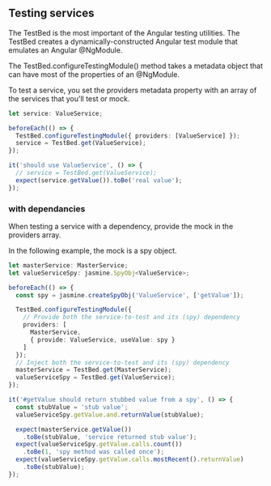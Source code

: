 ## Testing services

The TestBed is the most important of the Angular testing utilities. The TestBed creates a dynamically-constructed Angular test module that emulates an Angular @NgModule.

The TestBed.configureTestingModule() method takes a metadata object that can have most of the properties of an @NgModule.

To test a service, you set the providers metadata property with an array of the services that you'll test or mock.

```typescript
let service: ValueService;

beforeEach(() => {
  TestBed.configureTestingModule({ providers: [ValueService] });
  service = TestBed.get(ValueService);
});

it('should use ValueService', () => {
  // service = TestBed.get(ValueService);
  expect(service.getValue()).toBe('real value');
});
```

### with dependancies
When testing a service with a dependency, provide the mock in the providers array.

In the following example, the mock is a spy object.

```typescript
let masterService: MasterService;
let valueServiceSpy: jasmine.SpyObj<ValueService>;

beforeEach(() => {
  const spy = jasmine.createSpyObj('ValueService', ['getValue']);

  TestBed.configureTestingModule({
    // Provide both the service-to-test and its (spy) dependency
    providers: [
      MasterService,
      { provide: ValueService, useValue: spy }
    ]
  });
  // Inject both the service-to-test and its (spy) dependency
  masterService = TestBed.get(MasterService);
  valueServiceSpy = TestBed.get(ValueService);
});

it('#getValue should return stubbed value from a spy', () => {
  const stubValue = 'stub value';
  valueServiceSpy.getValue.and.returnValue(stubValue);

  expect(masterService.getValue())
    .toBe(stubValue, 'service returned stub value');
  expect(valueServiceSpy.getValue.calls.count())
    .toBe(1, 'spy method was called once');
  expect(valueServiceSpy.getValue.calls.mostRecent().returnValue)
    .toBe(stubValue);
});
```
